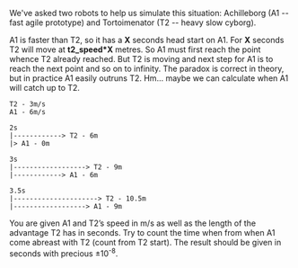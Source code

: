 We've asked two robots to help us simulate this situation:
Achilleborg (A1 -- fast agile prototype) and Tortoimenator (T2 -- heavy slow cyborg).

A1 is faster than T2, so it has a **X** seconds head start on A1.
For **X** seconds T2 will move at **t2_speed\*X** metres.
So A1 must first reach the point whence T2 already reached.
But T2 is moving and next step for A1 is to reach the next point and so on to infinity.
The paradox is correct in theory,
but in practice A1 easily outruns T2. Hm... maybe we can calculate when A1 will catch up to T2.

```
T2 - 3m/s
A1 - 6m/s

2s
|------------> T2 - 6m
|> A1 - 0m

3s
|------------------> T2 - 9m
|------------> A1 - 6m

3.5s
|---------------------> T2 - 10.5m
|------------------> A1 - 9m
```

You are given A1 and T2’s speed in m/s as well as the length of the advantage T2 has in seconds.
Try to count the time when from when A1 come abreast with T2 (count from T2 start).
The result should be given in seconds with precious &plusmn;10<sup>-8</sup>.

